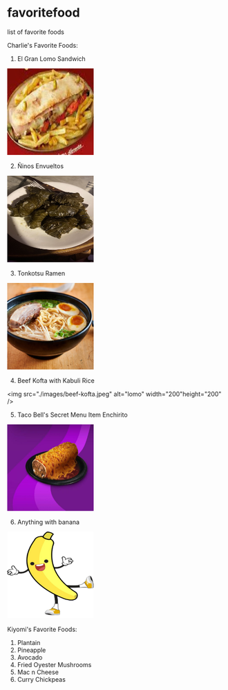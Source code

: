 # favoritefood
list of favorite foods

Charlie's Favorite Foods:
<br />

1. El Gran Lomo Sandwich

<img src="./images/el-gran-lomo.jpeg" alt="lomo" width="200" height="200" />

2. Ñinos Envueltos

<img src="./images/ninos-envueltos.jpeg" alt="lomo" width="200" height="200" />

3. Tonkotsu Ramen

<img src="./images/tonkotsu-ramen.jpeg" alt="lomo" width="200" height="200" />

4. Beef Kofta with Kabuli Rice

<img src="./images/beef-kofta.jpeg" alt="lomo" width="200"height="200" />

5. Taco Bell's Secret Menu Item Enchirito

<img src="./images/enchirito.jpeg" alt="lomo" width="200" height="200" />

6. Anything with banana

<img src="./images/bananaman.png" alt="lomo" width="200" height="200" />



Kiyomi's Favorite Foods: 
<br />

1. Plantain 
2. Pineapple
3. Avocado
4. Fried Oyester Mushrooms
5. Mac n Cheese
6. Curry Chickpeas


